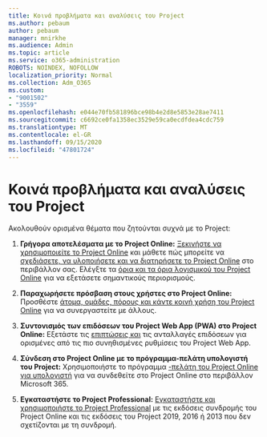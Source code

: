 ```yaml
---
title: Κοινά προβλήματα και αναλύσεις του Project
ms.author: pebaum
author: pebaum
manager: mnirkhe
ms.audience: Admin
ms.topic: article
ms.service: o365-administration
ROBOTS: NOINDEX, NOFOLLOW
localization_priority: Normal
ms.collection: Adm_O365
ms.custom:
- "9001502"
- "3559"
ms.openlocfilehash: e044e70fb581896bce98b4e2d8e5853e28ae7411
ms.sourcegitcommit: c6692ce0fa1358ec3529e59ca0ecdfdea4cdc759
ms.translationtype: MT
ms.contentlocale: el-GR
ms.lasthandoff: 09/15/2020
ms.locfileid: "47801724"
---
```

# <a name="project-common-issues-and-resolutions"></a>Κοινά προβλήματα και αναλύσεις του Project

Ακολουθούν ορισμένα θέματα που ζητούνται συχνά με το Project:

1. **Γρήγορα αποτελέσματα με το Project Online:**  [Ξεκινήστε να χρησιμοποιείτε το Project Online](https://docs.microsoft.com/ProjectOnline/get-started-with-project-online) και μάθετε πώς μπορείτε να [σχεδιάσετε, να υλοποιήσετε και να διατηρήσετε το Project Online](https://docs.microsoft.com/projectonline/project-online) στο περιβάλλον σας. Ελέγξτε τα [όρια και τα όρια λογισμικού του Project Online](https://docs.microsoft.com/ProjectOnline/project-online-software-boundaries-and-limits) για να εξετάσετε σημαντικούς περιορισμούς.

2. **Παραχωρήσετε πρόσβαση στους χρήστες στο Project Online:** Προσθέστε [άτομα, ομάδες, πόρους και κάντε κοινή χρήση του Project Online](https://docs.microsoft.com/projectonline/step-2-add-people-to-project-online) για να συνεργαστείτε με άλλους. 

3. **Συντονισμός των επιδόσεων του Project Web App (PWA) στο Project Online:** Εξετάστε τις [επιπτώσεις και](https://docs.microsoft.com/projectonline/tune-project-online-performance) τις ανταλλαγές επιδόσεων για ορισμένες από τις πιο συνηθισμένες ρυθμίσεις του Project Web App.

4. **Σύνδεση στο Project Online με το πρόγραμμα-πελάτη υπολογιστή του Project:** Χρησιμοποιήστε το πρόγραμμα [-πελάτη του Project Online για υπολογιστή](https://docs.microsoft.com/projectonline/connect-to-project-online-with-the-project-online-desktop-client) για να συνδεθείτε στο Project Online στο περιβάλλον Microsoft 365. 

5. **Εγκαταστήστε το Project Professional:** [Εγκαταστήστε και χρησιμοποιήστε το Project Professional](https://support.office.com/article/install-project-7059249b-d9fe-4d61-ab96-5c5bf435f281) με τις εκδόσεις συνδρομής του Project Online και τις εκδόσεις του Project 2019, 2016 ή 2013 που δεν σχετίζονται με τη συνδρομή.
